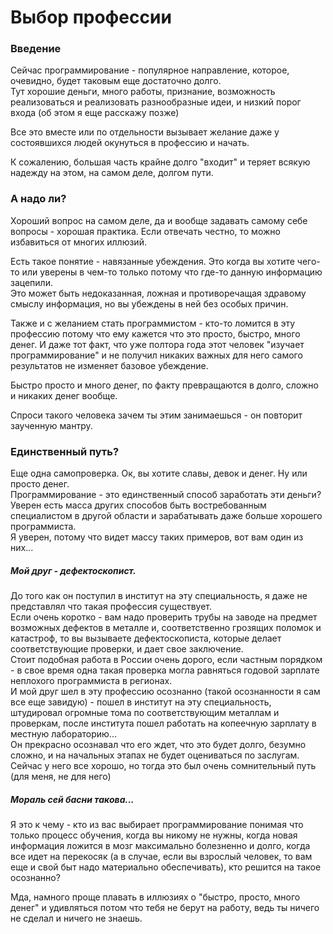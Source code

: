 # Выбор профессии

### Введение
Сейчас программирование - популярное направление, которое, очевидно, будет таковым еще достаточно долго.  
Тут хорошие деньги, много работы, признание, возможность реализоваться и реализовать разнообразные идеи, и низкий порог входа (об этом я еще расскажу позже)  

Все это вместе или по отдельности вызывает желание даже у состоявшихся людей окунуться в профессию и начать.

К сожалению, большая часть крайне долго "входит" и теряет всякую надежду на этом, на самом деле, долгом пути.  

### А надо ли?

Хороший вопрос на самом деле, да и вообще задавать самому себе вопросы - хорошая практика.
Если отвечать честно, то можно избавиться от многих иллюзий.  

Есть такое понятие - навязанные убеждения. Это когда вы хотите чего-то или уверены в чем-то только потому что где-то данную информацию зацепили.  
Это может быть недоказанная, ложная и противоречащая здравому смыслу информация, но вы убеждены в ней без особых причин.  

Также и с желанием стать программистом - кто-то ломится в эту профессию потому что ему кажется что это просто, быстро, много денег.
И даже тот факт, что уже полтора года этот человек "изучает программирование" и не получил никаких важных для него самого результатов не изменяет базовое убеждение.  

Быстро просто и много денег, по факту превращаются в долго, сложно и никаких денег вообще.  

Спроси такого человека зачем ты этим занимаешься - он повторит заученную мантру.  

### Единственный путь?

Еще одна самопроверка. Ок, вы хотите славы, девок и денег. Ну или просто денег.  
Программирование - это единственный способ заработать эти деньги?  
Уверен есть масса других способов быть востребованным специалистом в другой области и зарабатывать даже больше хорошего программиста.  
Я уверен, потому что видет массу таких примеров, вот вам один из них...

##### Мой друг - дефектоскопист.  
До того как он поступил в институт на эту специальность, я даже не представлял что такая профессия существует.  
Если очень коротко - вам надо проверить трубы на заводе на предмет возможных дефектов в металле и, соответственно грозящих поломок и катастроф, то вы вызываете дефектоскописта, которые делает соответствующие проверки, и дает свое заключение.  
Стоит подобная работа в России очень дорого, если частным порядком - в свое время одна такая проверка могла равняться годовой зарплате неплохого программиста в регионах.  
И мой друг шел в эту профессию осознанно (такой осознанности я сам все еще завидую) - пошел в институт на эту специальность, штудировал огромные тома по соответствующим металлам и проверкам, после института пошел работать на копеечную зарплату в местную лабораторию...  
Он прекрасно осознавал что его ждет, что это будет долго, безумно сложно, и на начальных этапах не будет оцениваться по заслугам.  
Сейчас у него все хорошо, но тогда это был очень сомнительный путь (для меня, не для него)

##### Мораль сей басни такова...
Я это к чему - кто из вас выбирает программирование понимая что только процесс обучения, когда вы никому не нужны, когда новая информация ложится в мозг максимально болезненно и долго, когда все идет на перекосяк (а в случае, если вы взрослый человек, то вам еще и свой быт надо материально обеспечивать), кто решится на такое осознанно?

Мда, намного проще плавать в иллюзиях о "быстро, просто, много денег" и удивляться потом что тебя не берут на работу, ведь ты ничего не сделал и ничего не знаешь.  
